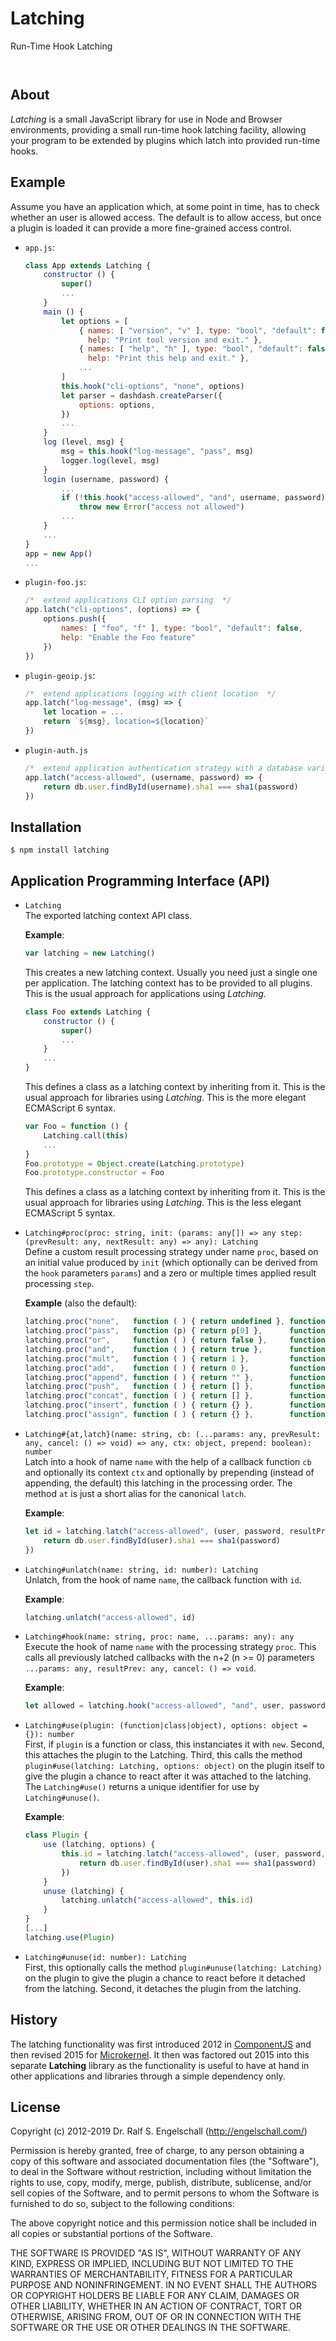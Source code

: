 
Latching
========

Run-Time Hook Latching

<p/>
<img src="https://nodei.co/npm/latching.png?downloads=true&stars=true" alt=""/>

<p/>
<img src="https://david-dm.org/rse/latching.png" alt=""/>

About
-----

*Latching* is a small JavaScript library for use in Node and Browser
environments, providing a small run-time hook latching facility,
allowing your program to be extended by plugins which latch into
provided run-time hooks.

Example
-------

Assume you have an application which, at some point in time, has to
check whether an user is allowed access. The default is to allow access,
but once a plugin is loaded it can provide a more fine-grained access
control.

- `app.js`:

    ```js
    class App extends Latching {
        constructor () {
            super()
            ...
        }
        main () {
            let options = [
                { names: [ "version", "v" ], type: "bool", "default": false,
                  help: "Print tool version and exit." },
                { names: [ "help", "h" ], type: "bool", "default": false,
                  help: "Print this help and exit." },
                ...
            ]
            this.hook("cli-options", "none", options)
            let parser = dashdash.createParser({
                options: options,
            })
            ...
        }
        log (level, msg) {
            msg = this.hook("log-message", "pass", msg)
            logger.log(level, msg)
        }
        login (username, password) {
            ...
            if (!this.hook("access-allowed", "and", username, password))
                throw new Error("access not allowed")
            ...
        }
        ...
    }
    app = new App()
    ...
    ```

- `plugin-foo.js`:

    ```js
    /*  extend applications CLI option parsing  */
    app.latch("cli-options", (options) => {
        options.push({
            names: [ "foo", "f" ], type: "bool", "default": false,
            help: "Enable the Foo feature"
        })
    })
    ```

- `plugin-geoip.js`:

    ```js
    /*  extend applications logging with client location  */
    app.latch("log-message", (msg) => {
        let location = ...
        return `${msg}, location=${location}`
    })
    ```

- `plugin-auth.js`

    ```js
    /*  extend application authentication strategy with a database variant  */
    app.latch("access-allowed", (username, password) => {
        return db.user.findById(username).sha1 === sha1(password)
    })
    ```

Installation
------------

```shell
$ npm install latching
```

Application Programming Interface (API)
---------------------------------------

- `Latching`<br/>
   The exported latching context API class.

    **Example**:

    ```js
    var latching = new Latching()
    ```

    This creates a new latching context. Usually you need just a
    single one per application. The latching context has to be provided
    to all plugins. This is the usual approach for applications using *Latching*.

    ```js
    class Foo extends Latching {
        constructor () {
            super()
            ...
        }
        ...
    }
    ```

    This defines a class as a latching context by inheriting from it.
    This is the usual approach for libraries using *Latching*.
    This is the more elegant ECMAScript 6 syntax.

    ```js
    var Foo = function () {
        Latching.call(this)
        ...
    }
    Foo.prototype = Object.create(Latching.prototype)
    Foo.prototype.constructor = Foo
    ```

    This defines a class as a latching context by inheriting from it.
    This is the usual approach for libraries using *Latching*.
    This is the less elegant ECMAScript 5 syntax.

- `Latching#proc(proc: string, init: (params: any[]) => any step: (prevResult: any, nextResult: any) => any): Latching`<br/>
   Define a custom result processing strategy under name `proc`, based on an
   initial value produced by `init` (which optionally can be derived
   from the `hook` parameters `params`) and a zero or multiple times
   applied result processing `step`.

    **Example** (also the default):

    ```js
    latching.proc("none",   function ( ) { return undefined }, function (    ) { })
    latching.proc("pass",   function (p) { return p[0] },      function (o, n) { return n })
    latching.proc("or",     function ( ) { return false },     function (o, n) { return o || n })
    latching.proc("and",    function ( ) { return true },      function (o, n) { return o && n })
    latching.proc("mult",   function ( ) { return 1 },         function (o, n) { return o * n })
    latching.proc("add",    function ( ) { return 0 },         function (o, n) { return o + n })
    latching.proc("append", function ( ) { return "" },        function (o, n) { return o + n })
    latching.proc("push",   function ( ) { return [] },        function (o, n) { o.push(n); return o })
    latching.proc("concat", function ( ) { return [] },        function (o, n) { return o.concat(n) })
    latching.proc("insert", function ( ) { return {} },        function (o, n) { o[n] = true; return o })
    latching.proc("assign", function ( ) { return {} },        function (o, n) { Object.keys(n).forEach(function (k) { o[k] = n[k] }) } )
    ```

- `Latching#{at,latch}(name: string, cb: (...params: any, prevResult: any, cancel: () => void) => any, ctx: object, prepend: boolean): number`<br/>
  Latch into a hook of name `name` with the help of a callback function
  `cb` and optionally its context `ctx` and optionally by prepending
  (instead of appending, the default) this latching in the processing
  order. The method `at` is just a short alias for the canonical `latch`.

    **Example**:

    ```js
    let id = latching.latch("access-allowed", (user, password, resultPrev, cancel) => {
        return db.user.findById(user).sha1 === sha1(password)
    })
    ```

- `Latching#unlatch(name: string, id: number): Latching`<br/>
  Unlatch, from the hook of name `name`, the callback function with `id`.

    **Example**:

    ```js
    latching.unlatch("access-allowed", id)
    ```

- `Latching#hook(name: string, proc: name, ...params: any): any`<br/>
  Execute the hook of name `name` with the processing strategy `proc`.
  This calls all previously latched callbacks with the n+2 (n >= 0)
  parameters `...params: any, resultPrev: any, cancel: () => void`.

    **Example**:

    ```js
    let allowed = latching.hook("access-allowed", "and", user, password)
    ```

- `Latching#use(plugin: (function|class|object), options: object = {}): number`<br/>
  First, if `plugin` is a function or class, this instanciates it with
  `new`. Second, this attaches the plugin to the Latching. Third, this
  calls the method `plugin#use(latching: Latching, options: object)`
  on the plugin itself to give the plugin a chance to react after it
  was attached to the latching. The `Latching#use()` returns a unique
  identifier for use by `Latching#unuse()`.

    **Example**:

    ```js
    class Plugin {
        use (latching, options) {
            this.id = latching.latch("access-allowed", (user, password, resultPrev, cancel) => {
                return db.user.findById(user).sha1 === sha1(password)
            })
        }
        unuse (latching) {
            latching.unlatch("access-allowed", this.id)
        }
    }
    [...]
    latching.use(Plugin)
    ```

- `Latching#unuse(id: number): Latching`<br/>
  First, this optionally calls the method `plugin#unuse(latching:
  Latching)` on the plugin to give the plugin a chance to react before
  it detached from the latching. Second, it detaches the plugin from the
  latching.

History
-------

The latching functionality was first introduced 2012 in [ComponentJS](http://componentjs.com)
and then revised 2015 for [Microkernel](http://github.com/rse/microkernel/). It then
was factored out 2015 into this separate **Latching** library as the functionality
is useful to have at hand in other applications and libraries through a simple
dependency only.

License
-------

Copyright (c) 2012-2019 Dr. Ralf S. Engelschall (http://engelschall.com/)

Permission is hereby granted, free of charge, to any person obtaining
a copy of this software and associated documentation files (the
"Software"), to deal in the Software without restriction, including
without limitation the rights to use, copy, modify, merge, publish,
distribute, sublicense, and/or sell copies of the Software, and to
permit persons to whom the Software is furnished to do so, subject to
the following conditions:

The above copyright notice and this permission notice shall be included
in all copies or substantial portions of the Software.

THE SOFTWARE IS PROVIDED "AS IS", WITHOUT WARRANTY OF ANY KIND,
EXPRESS OR IMPLIED, INCLUDING BUT NOT LIMITED TO THE WARRANTIES OF
MERCHANTABILITY, FITNESS FOR A PARTICULAR PURPOSE AND NONINFRINGEMENT.
IN NO EVENT SHALL THE AUTHORS OR COPYRIGHT HOLDERS BE LIABLE FOR ANY
CLAIM, DAMAGES OR OTHER LIABILITY, WHETHER IN AN ACTION OF CONTRACT,
TORT OR OTHERWISE, ARISING FROM, OUT OF OR IN CONNECTION WITH THE
SOFTWARE OR THE USE OR OTHER DEALINGS IN THE SOFTWARE.

